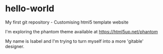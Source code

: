 # hello-world
My first git repository - Customising html5 template website


I'm exploring the phantom theme available at https://html5up.net/phantom

My name is Isabel and I'm trying to turn myself into a more 'gitable' designer.
